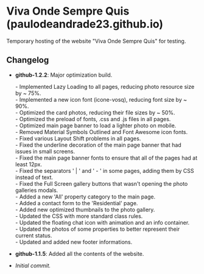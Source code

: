 # Viva Onde Sempre Quis  (paulodeandrade23.github.io)
Temporary hosting of the website "Viva Onde Sempre Quis" for testing.

## Changelog

- **github-1.2.2**: Major optimization build.  

    \- Implemented Lazy Loading to all pages, reducing photo resource size by ~ 75%.  
    \- Implemented a new icon font (icone-vosq), reducing font size by ~ 90%.  
    \- Optimized the card photos, reducing their file sizes by ~ 50%.  
    \- Optimized the preload of fonts, .css and .js files in all pages.  
    \- Optimized main page banner to load a lighter photo on mobile.  
    \- Removed Material Symbols Outlined and Font Awesome icon fonts.  
    \- Fixed various Layout Shift problems in all pages.  
    \- Fixed the underline decoration of the main page banner that had issues in small screens.  
    \- Fixed the main page banner fonts to ensure that all of the pages had at least 12px.  
    \- Fixed the separators ' | ' and ' - ' in some pages, adding them by CSS instead of text.  
    \- Fixed the Full Screen gallery buttons that wasn't opening the photo galleries modals.  
    \- Added a new 'All' property category to the main page.  
    \- Added a contact form to the 'Residential' page.  
    \- Added new optimized thumbnails to the photo gallery.  
    \- Updated the CSS with more standard class rules.  
    \- Updated the floating chat icon with animation and an info container.  
    \- Updated the photos of some properties to better represent their current status.  
    \- Updated and added new footer informations.  

- **github-1.1.5**: Added all the contents of the website.
- _Initial commit._